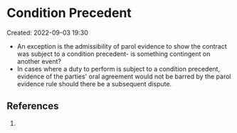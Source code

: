 # Condition Precedent
Created: 2022-09-03 19:30

- An exception is the admissibility of parol evidence to show the contract was subject to a condition precedent- is something contingent on another event?
- In cases where a duty to perform is subject to a condition precedent, evidence of the parties' oral agreement would not be barred by the parol evidence rule should there be a subsequent dispute. 


## References

1. 